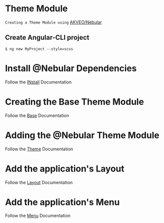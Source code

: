 # Theme Module

`Creating a Theme Module using` [AKVEO/Nebular](https://akveo.github.io/nebular/#/docs/getting-started/what-is-nebular)


## Create Angular-CLI project

```
$ ng new MyProject --style=scss
```

# Install @Nebular Dependencies

Follow the [INstall](./INSTALL.md) Documentation

# Creating the Base Theme Module

Follow the [Base](./BASE.md) Documentation

# Adding the @Nebular Theme Module

Follow the [Theme](./THEME.md) Documentation


# Add the application's Layout

Follow the [Layout](./LAYOUT.md) Documentation

# Add the application's Menu

Follow the [Menu](./MENU.md) Documentation
